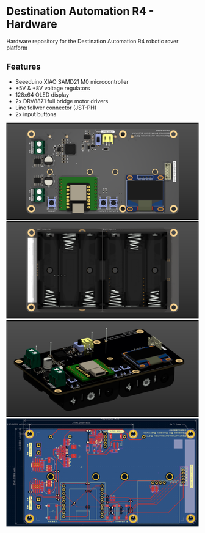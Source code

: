 # Destination Automation R4 - Hardware
Hardware repository for the Destination Automation R4 robotic rover platform

## Features
- Seeeduino XIAO SAMD21 M0 microcontroller
- +5V & +8V voltage regulators
- 128x64 OLED display
- 2x DRV8871 full bridge motor drivers
- Line follwer connector (JST-PH)
- 2x input buttons

![](roverFront.png)
![](roverBottom.png)
![](roverIso.png)
![](roverRouting.png)

